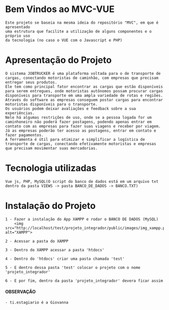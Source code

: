 # Bem Vindos ao MVC-VUE

    Este projeto se baseia na mesma ideia do repositório "MVC", em que é apresentado
    uma estrutura que facilite a utilização de alguns componentes e o próprio uso
    da tecnologia (no caso o VUE com o Javascript e PHP)

# Apresentação do Projeto

    O sistema JOBTRUCKER é uma plataforma voltada para o de transporte de cargas, conectando motoristas de caminhão, com empresas que precisam entregar seus produtos.
    Ele tem como principal fator encontrar as cargas que estão disponíveis para serem entregues, onde motoristas autônomos possam procurar cargas disponíveis para transporte em uma ampla variedade de rotas e regiões.
    Através do software as empresas conseguem postar cargas para encontrar motoristas disponíveis para o transporte.
    Os usuários podem deixar avaliações e feedback sobre a sua experiências.
    Nele há algumas restrições de uso, onde se a pessoa logada for um caminhoneiro não poderá fazer postagens, podendo apenas entrar em contato com as empresas para fazer suas viagens e receber por viagem. Já as empresas poderão ter acesso as postagens, entrar em contato e fazer pagamentos.
    A ferramenta é útil para otimizar e simplificar a logística de transporte de cargas, conectando efetivamente motoristas e empresas que precisam movimentar suas mercadorias.

# Tecnologia utilizadas
    Vue js, PHP, MySQL(O script do banco de dados está em um arquivo txt dentro da pasta VIEWS -> pasta BANCO_DE_DADOS -> BANCO.TXT)

# Instalação do Projeto
    1 - Fazer a instalação do App XAMPP e rodar o BANCO DE DADOS (MySQL)
        <img src="http://localhost/test/projeto_integrador/public/images/img_xampp.png" alt="XAMPP">
        
    2 - Acessar a pasta do XAMPP
    
    3 - Dentro do XAMPP acessar a pasta 'htdocs'

    4 - Dentro do 'htdocs' criar uma pasta chamada 'test'

    5 - E dentro dessa pasta 'test' colocar o projeto com o nome 'projeto_integrador'

    6 - E por fim, dentro da pasta 'projeto_integrador' devera ficar assim

#### OBSERVAÇÃO
    - ti.estagiario é a Giovanna
